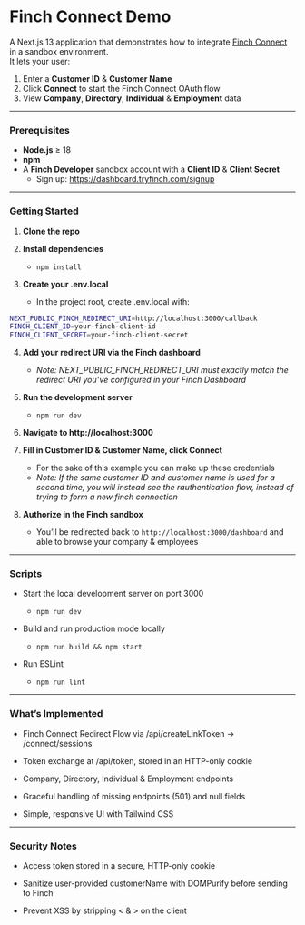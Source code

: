 # Finch Connect Demo

A Next.js 13 application that demonstrates how to integrate [Finch Connect](https://tryfinch.com) in a sandbox environment.  
It lets your user:

1. Enter a **Customer ID** & **Customer Name**  
2. Click **Connect** to start the Finch Connect OAuth flow  
3. View **Company**, **Directory**, **Individual** & **Employment** data  

---

### Prerequisites

- **Node.js** ≥ 18  
- **npm** 
- A **Finch Developer** sandbox account with a **Client ID** & **Client Secret**  
  - Sign up: https://dashboard.tryfinch.com/signup  


---

### Getting Started

1. **Clone the repo**

2. **Install dependencies**
    - `npm install`    

3. **Create your .env.local**
    - In the project root, create .env.local with:

```bash
NEXT_PUBLIC_FINCH_REDIRECT_URI=http://localhost:3000/callback
FINCH_CLIENT_ID=your-finch-client-id
FINCH_CLIENT_SECRET=your-finch-client-secret
```

4. **Add your redirect URI via the Finch dashboard**
    - *Note: NEXT_PUBLIC_FINCH_REDIRECT_URI must exactly match the redirect URI you’ve configured in your Finch Dashboard*

5. **Run the development server**
    - `npm run dev`

6. **Navigate to http://localhost:3000**

7. **Fill in Customer ID & Customer Name, click Connect**
    - For the sake of this example you can make up these credentials
    - *Note: If the same customer ID and customer name is used for a second time, you will instead see the rauthentication flow, instead of trying to form a new finch connection*

8. **Authorize in the Finch sandbox**
    - You’ll be redirected back to `http://localhost:3000/dashboard` and able to browse your company & employees

--- 
### Scripts

-  Start the local development server on port 3000
    - `npm run dev`

- Build and run production mode locally
    - `npm run build && npm start`

- Run ESLint
    - `npm run lint`

---

### What’s Implemented

- Finch Connect Redirect Flow via /api/createLinkToken → /connect/sessions

- Token exchange at /api/token, stored in an HTTP-only cookie

- Company, Directory, Individual & Employment endpoints

- Graceful handling of missing endpoints (501) and null fields

- Simple, responsive UI with Tailwind CSS

---

### Security Notes

- Access token stored in a secure, HTTP-only cookie

- Sanitize user-provided customerName with DOMPurify before sending to Finch

- Prevent XSS by stripping < & > on the client
